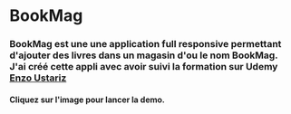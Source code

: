 # BookMag
### BookMag est une une application full responsive permettant d'ajouter des livres dans un magasin d'ou le nom BookMag. J'ai créé cette appli avec avoir suivi la formation sur <b>Udemy</b> <a href ="https://www.udemy.com/user/ustariz-enzo/">Enzo Ustariz</a>
#### Cliquez sur l'image pour lancer la demo.

<a href = ""><imag src ="https://user-images.githubusercontent.com/81830567/157315528-8bf9a9e4-8829-4399-92ff-1168e561327e.png"></a>
